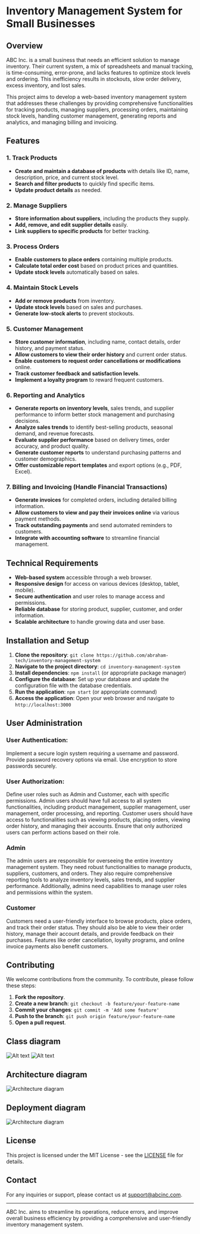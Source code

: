 # Inventory Management System for Small Businesses

## Overview

ABC Inc. is a small business that needs an efficient solution to manage inventory. Their current system, a mix of spreadsheets and manual tracking, is time-consuming, error-prone, and lacks features to optimize stock levels and ordering. This inefficiency results in stockouts, slow order delivery, excess inventory, and lost sales.

This project aims to develop a web-based inventory management system that addresses these challenges by providing comprehensive functionalities for tracking products, managing suppliers, processing orders, maintaining stock levels, handling customer management, generating reports and analytics, and managing billing and invoicing.

## Features

### 1. Track Products
- **Create and maintain a database of products** with details like ID, name, description, price, and current stock level.
- **Search and filter products** to quickly find specific items.
- **Update product details** as needed.

### 2. Manage Suppliers
- **Store information about suppliers**, including the products they supply.
- **Add, remove, and edit supplier details** easily.
- **Link suppliers to specific products** for better tracking.

### 3. Process Orders
- **Enable customers to place orders** containing multiple products.
- **Calculate total order cost** based on product prices and quantities.
- **Update stock levels** automatically based on sales.

### 4. Maintain Stock Levels
- **Add or remove products** from inventory.
- **Update stock levels** based on sales and purchases.
- **Generate low-stock alerts** to prevent stockouts.

### 5. Customer Management
- **Store customer information**, including name, contact details, order history, and payment status.
- **Allow customers to view their order history** and current order status.
- **Enable customers to request order cancellations or modifications** online.
- **Track customer feedback and satisfaction levels**.
- **Implement a loyalty program** to reward frequent customers.

### 6. Reporting and Analytics
- **Generate reports on inventory levels**, sales trends, and supplier performance to inform better stock management and purchasing decisions.
- **Analyze sales trends** to identify best-selling products, seasonal demand, and revenue forecasts.
- **Evaluate supplier performance** based on delivery times, order accuracy, and product quality.
- **Generate customer reports** to understand purchasing patterns and customer demographics.
- **Offer customizable report templates** and export options (e.g., PDF, Excel).

### 7. Billing and Invoicing (Handle Financial Transactions)
- **Generate invoices** for completed orders, including detailed billing information.
- **Allow customers to view and pay their invoices online** via various payment methods.
- **Track outstanding payments** and send automated reminders to customers.
- **Integrate with accounting software** to streamline financial management.

## Technical Requirements
- **Web-based system** accessible through a web browser.
- **Responsive design** for access on various devices (desktop, tablet, mobile).
- **Secure authentication** and user roles to manage access and permissions.
- **Reliable database** for storing product, supplier, customer, and order information.
- **Scalable architecture** to handle growing data and user base.

## Installation and Setup
1. **Clone the repository**: `git clone https://github.com/abraham-tech/inventory-management-system`
2. **Navigate to the project directory**: `cd inventory-management-system`
3. **Install dependencies**: `npm install` (or appropriate package manager)
4. **Configure the database**: Set up your database and update the configuration file with the database credentials.
5. **Run the application**: `npm start` (or appropriate command)
6. **Access the application**: Open your web browser and navigate to `http://localhost:3000`

## User Administration 

### User Authentication:

Implement a secure login system requiring a username and password.
Provide password recovery options via email.
Use encryption to store passwords securely.

### User Authorization:

Define user roles such as Admin and Customer, each with specific permissions.
Admin users should have full access to all system functionalities, including product management, supplier management, user management, order processing, and reporting.
Customer users should have access to functionalities such as viewing products, placing orders, viewing order history, and managing their accounts.
Ensure that only authorized users can perform actions based on their role.

### Admin
The admin users are responsible for overseeing the entire inventory management system. They need robust functionalities to manage products, suppliers, customers, and orders. They also require comprehensive reporting tools to analyze inventory levels, sales trends, and supplier performance. Additionally, admins need capabilities to manage user roles and permissions within the system.

### Customer
Customers need a user-friendly interface to browse products, place orders, and track their order status. They should also be able to view their order history, manage their account details, and provide feedback on their purchases. Features like order cancellation, loyalty programs, and online invoice payments also benefit customers.

## Contributing
We welcome contributions from the community. To contribute, please follow these steps:
1. **Fork the repository**.
2. **Create a new branch**: `git checkout -b feature/your-feature-name`
3. **Commit your changes**: `git commit -m 'Add some feature'`
4. **Push to the branch**: `git push origin feature/your-feature-name`
5. **Open a pull request**.

## Class diagram
![Alt text](https://github.com/abraham-tech/inventory-management-system/blob/main/screenshots/classDiagram.png)
![Alt text]( https://github.com/abraham-tech/inventory-management-system/blob/main/screenshots/userClassDiagram.png)


## Architecture diagram
![Architecture diagram](https://github.com/abraham-tech/inventory-management-system/blob/main/screenshots/architectureDiagram.png)


## Deployment diagram
![Architecture diagram](https://github.com/abraham-tech/inventory-management-system/blob/main/screenshots/deploymentDiagram.png)

## License
This project is licensed under the MIT License - see the [LICENSE](LICENSE) file for details.

## Contact
For any inquiries or support, please contact us at support@abcinc.com.

---

ABC Inc. aims to streamline its operations, reduce errors, and improve overall business efficiency by providing a comprehensive and user-friendly inventory management system.
